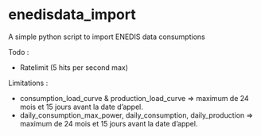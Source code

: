 # enedisdata_import
A simple python script to import ENEDIS data consumptions

Todo :
- Ratelimit (5 hits per second max)


Limitations :

- consumption_load_curve & production_load_curve => maximum de 24 mois et 15 jours avant la date d’appel.
- daily_consumption_max_power, daily_consumption, daily_production => maximum de 24 mois et 15 jours avant la date d’appel.

